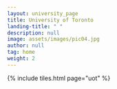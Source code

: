 ```yaml
---
layout: university_page
title: University of Toronto
landing-title: " "
description: null
image: assets/images/pic04.jpg
author: null
tag: home
weight: 2
---
```


{% include tiles.html page="uot" %}
